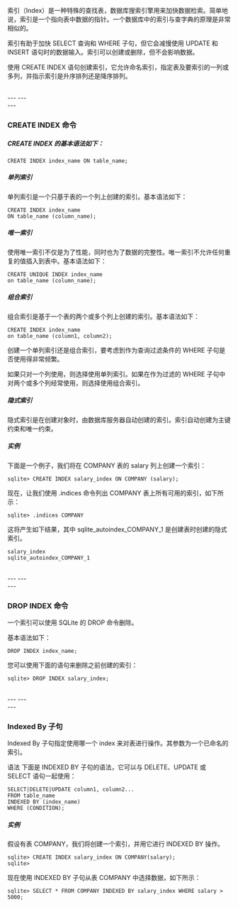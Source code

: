 索引（Index）是一种特殊的查找表，数据库搜索引擎用来加快数据检索。简单地说，索引是一个指向表中数据的指针。一个数据库中的索引与查字典的原理是非常相似的。

索引有助于加快 SELECT 查询和 WHERE 子句，但它会减慢使用 UPDATE 和 INSERT 语句时的数据输入。索引可以创建或删除，但不会影响数据。

使用 CREATE INDEX 语句创建索引，它允许命名索引，指定表及要索引的一列或多列，并指示索引是升序排列还是降序排列。

<br>
---
---
<br>
---

### CREATE INDEX 命令

##### CREATE INDEX 的基本语法如下：
```
CREATE INDEX index_name ON table_name;
```

##### 单列索引
单列索引是一个只基于表的一个列上创建的索引。基本语法如下：
```
CREATE INDEX index_name
ON table_name (column_name);
```

##### 唯一索引
使用唯一索引不仅是为了性能，同时也为了数据的完整性。唯一索引不允许任何重复的值插入到表中。基本语法如下：
```
CREATE UNIQUE INDEX index_name
on table_name (column_name);
```

##### 组合索引
组合索引是基于一个表的两个或多个列上创建的索引。基本语法如下：
```
CREATE INDEX index_name
on table_name (column1, column2);
```

创建一个单列索引还是组合索引，要考虑到作为查询过滤条件的 WHERE 子句是否使用得非常频繁。

如果只对一个列使用，则选择使用单列索引。如果在作为过滤的 WHERE 子句中对两个或多个列经常使用，则选择使用组合索引。

##### 隐式索引
隐式索引是在创建对象时，由数据库服务器自动创建的索引。索引自动创建为主键约束和唯一约束。

##### 实例
下面是一个例子，我们将在 COMPANY 表的 salary 列上创建一个索引：
```
sqlite> CREATE INDEX salary_index ON COMPANY (salary);
```

现在，让我们使用 .indices 命令列出 COMPANY 表上所有可用的索引，如下所示：
```
sqlite> .indices COMPANY
```

这将产生如下结果，其中 sqlite_autoindex_COMPANY_1 是创建表时创建的隐式索引。
```
salary_index
sqlite_autoindex_COMPANY_1
```

<br>
---
---
<br>
---

### DROP INDEX 命令
一个索引可以使用 SQLite 的 DROP 命令删除。

基本语法如下：
```
DROP INDEX index_name;
```
您可以使用下面的语句来删除之前创建的索引：
```
sqlite> DROP INDEX salary_index;
```

<br>
---
---
<br>
---

### Indexed By 子句

Indexed By 子句指定使用哪一个 index 来对表进行操作。其参数为一个已命名的索引。

语法
下面是 INDEXED BY 子句的语法，它可以与 DELETE、UPDATE 或 SELECT 语句一起使用：
```
SELECT|DELETE|UPDATE column1, column2...
FROM table_name
INDEXED BY (index_name)
WHERE (CONDITION);
```

##### 实例
假设有表 COMPANY，我们将创建一个索引，并用它进行 INDEXED BY 操作。
```
sqlite> CREATE INDEX salary_index ON COMPANY(salary);
sqlite>
```

现在使用 INDEXED BY 子句从表 COMPANY 中选择数据，如下所示：
```
sqlite> SELECT * FROM COMPANY INDEXED BY salary_index WHERE salary > 5000;
```

